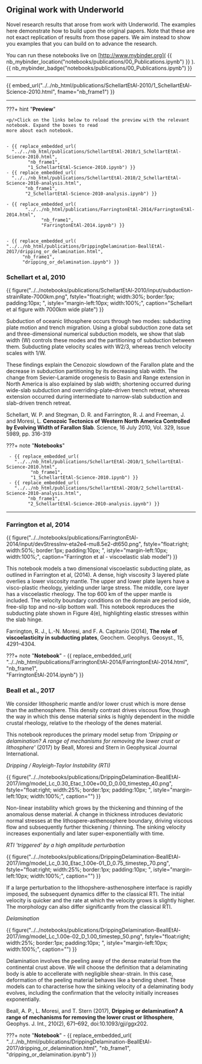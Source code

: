 ##  Original work with Underworld

Novel research results
that arose from work with Underworld. The examples here demonstrate how to build upon
the original papers. Note that these are not exact replication of results from those papers.
We aim instead to show you examples that you can build on to advance the research.

You can run these notebooks live on [http://www.mybinder.org]( {{    nb_mybinder_location("notebooks/publications/00_Publications.ipynb") }} ). {{ nb_mybinder_badge("notebooks/publications/00_Publications.ipynb") }}

---

<!-- This embeds the notebook -->

{{ embed_url("../../nb_html/publications/SchellartEtAl-2010/1_SchellartEtAl-Science-2010.html", fname="nb_frame1") }}

---

???+ hint "**Preview**"

    <p/>Click on the links below to reload the preview with the relevant notebook. Expand the boxes to read
    more about each notebook.


    - {{ replace_embedded_url(
      "../../nb_html/publications/SchellartEtAl-2010/1_SchellartEtAl-Science-2010.html",
            "nb_frame1",  
            "1_SchellartEtAl-Science-2010.ipynb") }}
    - {{ replace_embedded_url(
      "../../nb_html/publications/SchellartEtAl-2010/2_SchellartEtAl-Science-2010-analysis.html",
           "nb_frame1",  
           "2_SchellartEtAl-Science-2010-analysis.ipynb") }}

    - {{ replace_embedded_url(
           "../../nb_html/publications/FarringtonEtAl-2014/FarringtonEtAl-2014.html",
                 "nb_frame1",  
                 "FarringtonEtAl-2014.ipynb") }}


    - {{ replace_embedded_url(
    "../../nb_html/publications/DrippingDelamination-BeallEtAl-2017/dripping_or_delamination.html",
          "nb_frame1",  
          "dripping_or_delamination.ipynb") }}



### Schellart et al, 2010

{{ figure("../../notebooks/publications/SchellartEtAl-2010/input/subduction-strainRate-7000km.png",
  fstyle="float:right; width:30%; border:1px; padding:10px; ",
  istyle="margin-left:10px; width:100%;",
  caption="Schellart et al figure with 7000km wide plate") }}


Subduction of oceanic lithosphere occurs through two modes: subducting plate motion and trench migration. Using a global subduction zone data set and three-dimensional numerical subduction models, we show that slab width (W) controls these modes and the partitioning of subduction between them. Subducting plate velocity scales with W2/3, whereas trench velocity scales with 1/W.

These findings explain the Cenozoic slowdown of the Farallon plate and the decrease in subduction partitioning by its decreasing slab width. The change from Sevier-Laramide orogenesis to Basin and Range extension in North America is also explained by slab width; shortening occurred during wide-slab subduction and overriding-plate–driven trench retreat, whereas extension occurred during intermediate to narrow-slab subduction and slab-driven trench retreat.


Schellart, W. P. and Stegman, D. R. and Farrington, R. J. and Freeman, J. and Moresi, L. **Cenozoic Tectonics of Western North America Controlled by Evolving Width of Farallon Slab**. Science, 16 July 2010, Vol. 329, Issue 5989, pp. 316-319


???+ note "**Notebooks**"

     - {{ replace_embedded_url(
       "../../nb_html/publications/SchellartEtAl-2010/1_SchellartEtAl-Science-2010.html",
             "nb_frame1",  
             "1_SchellartEtAl-Science-2010.ipynb") }}
     - {{ replace_embedded_url(
       "../../nb_html/publications/SchellartEtAl-2010/2_SchellartEtAl-Science-2010-analysis.html",
            "nb_frame1",  
            "2_SchellartEtAl-Science-2010-analysis.ipynb") }}


---

### Farrington et al, 2014

{{ figure("../../notebooks/publications/FarringtonEtAl-2014/input/devStressInv-eta2e4-mu8.5e2-dt650.png",
  fstyle="float:right; width:50%; border:1px; padding:10px; ",
  istyle="margin-left:10px; width:100%;",
  caption="Farrington et al - viscoelastic slab model") }}


This notebook models a two dimensional viscoelastic subducting plate, as outlined in Farrington et al, (2014). A dense, high viscosity 3 layered plate overlies a lower viscosity mantle. The upper and lower plate layers have a visco-plastic rheology, yielding under large stress. The middle, core layer has a viscoelastic rheology. The top 600 km of the upper mantle is included. The velocity boundary conditions on the domain are period side, free-slip top and no-slip bottom wall. This notebook reproduces the subducting plate shown in Figure 4(e), highlighting elastic stresses within the slab hinge.

Farrington, R. J., L.-N. Moresi, and F. A. Capitanio (2014), **The role of viscoelasticity in subducting plates**, Geochem. Geophys. Geosyst., 15, 4291–4304.


???+ note "**Notebook**"
    - {{ replace_embedded_url(
    "../../nb_html/publications/FarringtonEtAl-2014/FarringtonEtAl-2014.html",
          "nb_frame1",  
          "FarringtonEtAl-2014.ipynb") }}


### Beall et al., 2017

We consider lithospheric mantle and/or lower crust which is more dense than the asthenosphere. This density contrast drives viscous flow, though the way in which this dense material sinks is highly dependent in the middle crustal rheology, relative to the rheology of the denes material.

This notebook reproduces the primary model setup from *'Dripping or delamination? A range of mechanisms for removing the lower crust or lithosphere'* (2017) by Beall, Moresi and Stern in Geophysical Journal International.


*Dripping / Rayleigh-Taylor Instability (RTI)*


{{ figure("../../notebooks/publications/DrippingDelamination-BeallEtAl-2017/img/model_Lc_0.30_Etac_1.00e+00_D_0.00_timestep_40.png",
  fstyle="float:right; width:25%; border:1px; padding:10px; ",
  istyle="margin-left:10px; width:100%;",
  caption="") }}

Non-linear instability which grows by the thickening and thinning of the anomalous dense material. A change in thickness introduces deviatoric normal stresses at the lithospere-asthenosphere boundary, driving viscous flow and subsequently further thickening / thinning. The sinking velocity increases exponentially and later super-exponentially with time.

*RTI 'triggered' by a high amplitude perturbation*

{{ figure("../../notebooks/publications/DrippingDelamination-BeallEtAl-2017/img/model_Lc_0.30_Etac_1.00e-01_D_0.75_timestep_70.png",
  fstyle="float:right; width:25%; border:1px; padding:10px; ",
  istyle="margin-left:10px; width:100%;",
  caption="") }}

If a large perturbation to the lithopshere-asthenosphere interface is rapidly imposed, the subsequent dynamics differ to the classical RTI. The initial velocity is quicker and the rate at which the velocity grows is slightly higher. The morphology can also differ significantly from the classical RTI.

*Delamination*

{{ figure("../../notebooks/publications/DrippingDelamination-BeallEtAl-2017/img/model_Lc_1.00e-02_D_1.00_timestep_50.png",
  fstyle="float:right; width:25%; border:1px; padding:10px; ",
  istyle="margin-left:10px; width:100%;",
  caption="") }}


Delamination involves the peeling away of the dense material from the continental crust above. We will choose the definition that a delaminating body is able to accellerate with negligible shear-strain. In this case, deformation of the peeling material behaves like a bending sheet. These models can to characterise how the sinking velocity of a delaminating body evolves, including the confirmation that the velocity initially increases exponentially.


Beall, A. P., L. Moresi, and T. Stern (2017), **Dripping or delamination? A range of mechanisms for removing the lower crust or lithosphere**, Geophys. J. Int., 210(2), 671–692, doi:10.1093/gji/ggx202.


???+ note "**Notebook**"
       - {{ replace_embedded_url(
       "../../nb_html/publications/DrippingDelamination-BeallEtAl-2017/dripping_or_delamination.html",
             "nb_frame1",  
             "dripping_or_delamination.ipynb") }}
